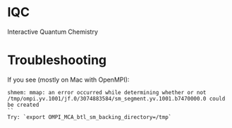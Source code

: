 # IQC
Interactive Quantum Chemistry


# Troubleshooting
If you see (mostly on Mac with OpenMPI):
```
shmem: mmap: an error occurred while determining whether or not /tmp/ompi.yv.1001/jf.0/3074883584/sm_segment.yv.1001.b7470000.0 could be created
``
Try: `export OMPI_MCA_btl_sm_backing_directory=/tmp`
